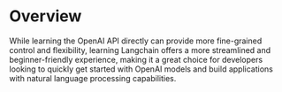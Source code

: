 # Overview
While learning the OpenAI API directly can provide more fine-grained control and flexibility, learning Langchain offers a more streamlined and beginner-friendly experience, making it a great choice for developers looking to quickly get started with OpenAI models and build applications with natural language processing capabilities.


